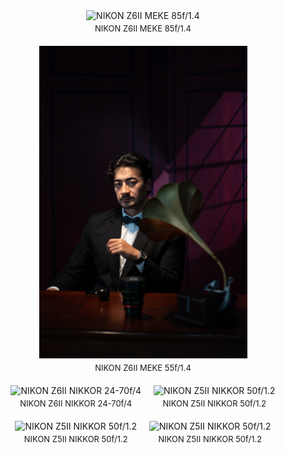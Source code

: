 
<div style="display: flex; gap: 20px; flex-wrap: wrap; justify-content: center;">


  <div style="text-align: center;">
    <img src="static/assets/img/PE1.jpg" style="width: auto; height: 500px;" alt="NIKON Z6II MEKE 85f/1.4">
    <div style="font-size: 13px; margin-top: 4px;">NIKON Z6II MEKE 85f/1.4</div>
  </div>

  <div style="text-align: center;">
    <img src="static/assets/img/PE2.jpg" style="width: auto; height: 500px;" alt="NIKON Z6II MEKE 55f/1.4">
    <div style="font-size: 13px; margin-top: 4px;">NIKON Z6II MEKE 55f/1.4</div>
  </div>

  <div style="text-align: center;">
    <img src="static/assets/img/PE3.jpg" style="width: auto; height: 500px;" alt="NIKON Z6II NIKKOR 24-70f/4">
    <div style="font-size: 13px; margin-top: 4px;">NIKON Z6II NIKKOR 24-70f/4</div>
  </div> 


  <div style="text-align: center;">
    <img src="static/assets/img/BW1.JPG" style="width: auto; height: 500px;" alt="NIKON Z5II NIKKOR 50f/1.2">
    <div style="font-size: 13px; margin-top: 4px;">NIKON Z5II NIKKOR 50f/1.2</div>
  </div>     

  <div style="text-align: center;">
    <img src="static/assets/img/BW2.JPG" style="width: auto; height: 500px;" alt="NIKON Z5II NIKKOR 50f/1.2">
    <div style="font-size: 13px; margin-top: 4px;">NIKON Z5II NIKKOR 50f/1.2</div>
  </div> 

  <div style="text-align: center;">
    <img src="static/assets/img/BW3.JPG" style="width: auto; height: 500px;" alt="NIKON Z5II NIKKOR 50f/1.2">
    <div style="font-size: 13px; margin-top: 4px;">NIKON Z5II NIKKOR 50f/1.2</div>
  </div>     

</div>


<!--
<div style="display: flex; gap: 20px; flex-wrap: wrap;">
  <img src="static/assets/img/DSC_0281.jpg" style="width: 200px; height: auto;" alt="NIKON Z6II MEKE 85f/1.4">
  <img src="static/assets/img/DSC_0285.jpg" style="width: 200px; height: auto;" alt="NIKON Z6II MEKE 55f/1.4">
  <img src="static/assets/img/DSC_0287.jpg" style="width: 200px; height: auto;" alt="NIKON Z6II NIKKOR 24-70f/4">
 </div>

